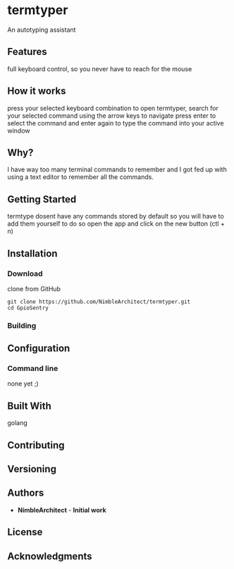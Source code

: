 # termtyper

An autotyping assistant 

## Features
full keyboard control, so you never have to reach for the mouse

## How it works
press your selected keyboard combination to open termtyper, search for your selected command using the arrow keys to navigate press enter to select the command and enter again to type the command into your active window

## Why?
I have way too many terminal commands to remember and I got fed up with using a text editor to remember all the commands.

## Getting Started
termtype dosent have any commands stored by default so you will have to add them yourself to do so open the app and click on the new button (ctl + n)

## Installation

### Download

clone from GitHub
```
git clone https://github.com/NimbleArchitect/termtyper.git
cd GpioSentry
```


### Building


## Configuration


### Command line

none yet ;)


## Built With
golang

## Contributing


## Versioning


## Authors

* **NimbleArchitect** - **Initial work**


## License



## Acknowledgments
